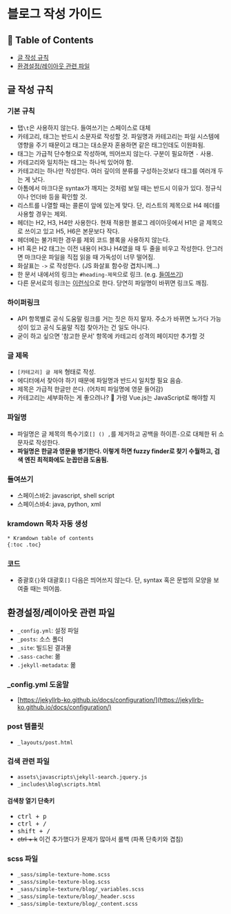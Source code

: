 # 블로그 작성 가이드


## 📌 Table of Contents

- [글 작성 규칙](#글-작성-규칙)
- [환경설정/레이아웃 관련 파일](#환경설정레이아웃-관련-파일)


## 글 작성 규칙

### 기본 규칙

- 탭`\t`은 사용하지 않는다. 들여쓰기는 스페이스로 대체
- 카테고리, 태그는 반드시 소문자로 작성할 것. 파일명과 카테고리는 파일 시스템에 영향을 주기 때문이고 태그는 대소문자 혼용하면 같은 태그인데도 이원화됨.
- 태그는 가급적 단수형으로 작성하며, 띄어쓰지 않는다. 구분이 필요하면 `-` 사용.
- 카테고리와 일치하는 태그는 하나씩 있어야 함.
- 카테고리는 하나만 작성한다. 여러 깊이의 분류를 구성하는것보다 태그를 여러개 두는 게 낫다.
- 아톰에서 마크다운 syntax가 깨지는 것처럼 보일 때는 반드시 이유가 있다. 정규식이나 언더바 등을 확인할 것.
- 리스트를 나열할 때는 콜론이 앞에 있는게 맞다. 단, 리스트의 제목으로 H4 헤더를 사용할 경우는 제외.
- 헤더는 H2, H3, H4만 사용한다. 현재 적용한 블로그 레이아웃에서 H1은 글 제목으로 쓰이고 있고 H5, H6은 본문보다 작다.
- 헤더에는 불가피한 경우를 제외 코드 블록을 사용하지 않는다.
- H1 혹은 H2 태그는 이전 내용이 H3나 H4였을 때 두 줄을 비우고 작성한다. 안그러면 마크다운 파일을 직접 읽을 때 가독성이 너무 떨어짐.
- 화살표는 `->` 로 작성한다. (JS 화살표 함수랑 겹치니께...)
- 한 문서 내에서의 링크는 `#heading-제목`으로 링크. (e.g. [들여쓰기](#heading-들여쓰기))
- 다른 문서로의 링크는 [이런식](/카테고리/날짜와-확장자를-제외한-파일명/)으로 한다. 당연히 파일명이 바뀌면 링크도 깨짐.

### 하이퍼링크

- API 항목별로 공식 도움말 링크를 거는 짓은 하지 말자. 주소가 바뀌면 노가다 가능성이 있고 공식 도움말 직접 찾아가는 건 일도 아니다.
- 굳이 하고 싶으면 '참고한 문서' 항목에 카테고리 성격의 페이지만 추가할 것

### 글 제목

- `[카테고리] 글 제목` 형태로 작성.
- 에디터에서 찾아야 하기 때문에 파일명과 반드시 일치할 필요 음슴.
- 제목은 가급적 한글만 쓴다. (어차피 파일명에 영문 들어감)
- 카테고리는 세부화하는 게 좋으려나? 🤔 가령 Vue.js는 JavaScript로 해야할 지

### 파일명

- 파일명은 글 제목의 특수기호`[] () ,`를 제거하고 공백을 하이픈`-`으로 대체한 뒤 소문자로 작성한다.
- **파일명은 한글과 영문을 병기한다. 이렇게 하면 fuzzy finder로 찾기 수월하고, 검색 엔진 최적화에도 눈꼽만큼 도움됨.**

### 들여쓰기

- 스페이스바2: javascript, shell script
- 스페이스바4: java, python, xml

### kramdown 목차 자동 생성

```html
* Kramdown table of contents
{:toc .toc}
```

### 코드

- 중괄호`{}`와 대괄호`[]` 다음은 띄어쓰지 않는다. 단, syntax 혹은 문법의 모양을 보여줄 때는 띄어씀.


## 환경설정/레이아웃 관련 파일

- `_config.yml`: 설정 파일
- `_posts`: 소스 폴더
- `_site`: 빌드된 결과물
- `.sass-cache`: 몲
- `.jekyll-metadata`: 몲

### \_config.yml 도움말

- [https://jekyllrb-ko.github.io/docs/configuration/](https://jekyllrb-ko.github.io/docs/configuration/)

### post 템플릿

- `_layouts/post.html`

### 검색 관련 파일

- `assets\javascripts\jekyll-search.jquery.js`
- `_includes\blog\scripts.html`

#### 검색창 열기 단축키

- <kbd>ctrl + p</kbd>
- <kbd>ctrl + /</kbd>
- <kbd>shift + /</kbd>
- ~~ctrl + k~~ 이건 추가했다가 문제가 많아서 롤백 (파폭 단축키와 겹침)

### scss 파일

- `_sass/simple-texture-home.scss`
- `_sass/simple-texture-blog.scss`
- `_sass/simple-texture/blog/_variables.scss`
- `_sass/simple-texture/blog/_header.scss`
- `_sass/simple-texture/blog/_content.scss`
